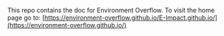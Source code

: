This repo contains the doc for Environment Overflow. To visit the home page go to: [https://environment-overflow.github.io/E-Impact.github.io/](https://environment-overflow.github.io/)
